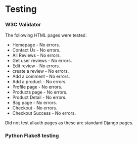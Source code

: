 # Testing

### W3C Validator

The following HTML pages were tested:

* Homepage - No errors.
* Contact Us - No errors.
* All Reviews - No errors.
* Get user reviews - No errors.
* Edit review - No errors.
* create a review - No errors.
* Add a comment - No errors.
* Add a product - No errors.
* Profile page - No errors.
* Products page - No errors.
* Product Detail - No errors.
* Bag page - No errors.
* Checkout - No errors.
* Checkout Success - No errors.

Did not test allauth pages as these are standard Django pages.

### Python Flake8 testing

